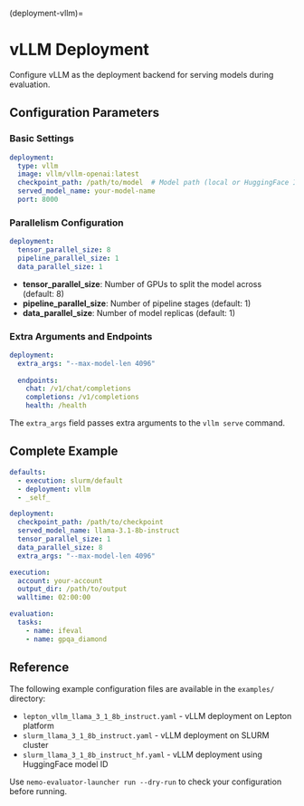 (deployment-vllm)=

# vLLM Deployment

Configure vLLM as the deployment backend for serving models during evaluation.

## Configuration Parameters

### Basic Settings

```yaml
deployment:
  type: vllm
  image: vllm/vllm-openai:latest
  checkpoint_path: /path/to/model  # Model path (local or HuggingFace ID)
  served_model_name: your-model-name
  port: 8000
```

### Parallelism Configuration

```yaml
deployment:
  tensor_parallel_size: 8
  pipeline_parallel_size: 1
  data_parallel_size: 1
```

- **tensor_parallel_size**: Number of GPUs to split the model across (default: 8)
- **pipeline_parallel_size**: Number of pipeline stages (default: 1)
- **data_parallel_size**: Number of model replicas (default: 1)

### Extra Arguments and Endpoints

```yaml
deployment:
  extra_args: "--max-model-len 4096"
  
  endpoints:
    chat: /v1/chat/completions
    completions: /v1/completions
    health: /health
```

The `extra_args` field passes extra arguments to the `vllm serve` command.

## Complete Example

```yaml
defaults:
  - execution: slurm/default
  - deployment: vllm
  - _self_

deployment:
  checkpoint_path: /path/to/checkpoint
  served_model_name: llama-3.1-8b-instruct
  tensor_parallel_size: 1
  data_parallel_size: 8
  extra_args: "--max-model-len 4096"

execution:
  account: your-account
  output_dir: /path/to/output
  walltime: 02:00:00

evaluation:
  tasks:
    - name: ifeval
    - name: gpqa_diamond
```

## Reference

The following example configuration files are available in the `examples/` directory:

- `lepton_vllm_llama_3_1_8b_instruct.yaml` - vLLM deployment on Lepton platform
- `slurm_llama_3_1_8b_instruct.yaml` - vLLM deployment on SLURM cluster
- `slurm_llama_3_1_8b_instruct_hf.yaml` - vLLM deployment using HuggingFace model ID

Use `nemo-evaluator-launcher run --dry-run` to check your configuration before running.
